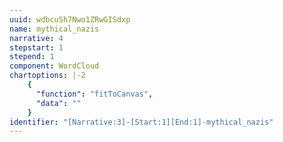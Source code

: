 ```yaml
---
uuid: wdbcuSh7Nwo1ZRwGISdxp
name: mythical_nazis
narrative: 4
stepstart: 1
stepend: 1
component: WordCloud
chartoptions: |-2
    {
      "function": "fitToCanvas",
      "data": ""
    }
identifier: "[Narrative:3]-[Start:1][End:1]-mythical_nazis"
---
```

